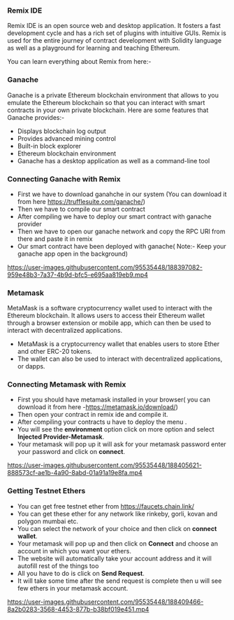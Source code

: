 ### Remix IDE

Remix IDE is an open source web and desktop application. It fosters a fast development cycle and has a rich set of plugins with intuitive GUIs. Remix is used for the entire journey of contract development with Solidity language as well as a playground for learning and teaching Ethereum.

You can learn everything about Remix from here:- 

### Ganache 
Ganache is a private Ethereum blockchain environment that allows to you emulate the Ethereum blockchain so that you can interact with smart contracts in your own private blockchain. Here are some features that Ganache provides:-

- Displays blockchain log output
- Provides advanced mining control
- Built-in block explorer
- Ethereum blockchain environment
- Ganache has a desktop application as well as a command-line tool

### Connecting Ganache with Remix
- First we have to download ganahche in our system (You can download it from here https://trufflesuite.com/ganache/)
- Then we have to compile our smart contract 
- After compiling we have to deploy our smart contract with ganache provider
- Then we have to open our ganache network and copy the RPC URl from there and paste it in remix
- Our smart contract have been deployed with ganache( Note:- Keep your ganache app open in the background)

https://user-images.githubusercontent.com/95535448/188397082-959e48b3-7a37-4b9d-bfc5-e695aa819eb9.mp4

### Metamask
MetaMask is a software cryptocurrency wallet used to interact with the Ethereum blockchain. It allows users to access their Ethereum wallet through a browser extension or mobile app, which can then be used to interact with decentralized applications.
- MetaMask is a cryptocurrency wallet that enables users to store Ether and other ERC-20 tokens.
- The wallet can also be used to interact with decentralized applications, or dapps.

### Connecting Metamask with Remix
- First you should have metamask installed in your browser( you can download it from here -https://metamask.io/download/) 
- Then open your contract in remix ide and compile it.
- After compiling your contracts u have to deploy the menu .
- You will see the **environment** option click on more option and select **Injected Provider-Metamask**.
- Your metamask will pop up it will ask for your metamask password enter your password and click on **connect**.


https://user-images.githubusercontent.com/95535448/188405621-888573cf-ae1b-4a90-8abd-01a91a19e8fa.mp4

### Getting Testnet Ethers
- You can get free testnet ether from https://faucets.chain.link/
- You can get these ether for any network like rinkeby, gorli, kovan and polygon mumbai etc.
- You can select the network of your choice and then click on **connect wallet**. 
- Your metamask will pop up and then click on **Connect** and choose an account in which you want your ethers. 
- The website will automatically take your account address and it will autofill rest of the things too
- All you have to do is click on **Send Request**.
- It will take some time after the send request is complete then u will see few ethers in your metamask account.


https://user-images.githubusercontent.com/95535448/188409466-8a2b0283-3568-4453-877b-b38bf019e451.mp4







